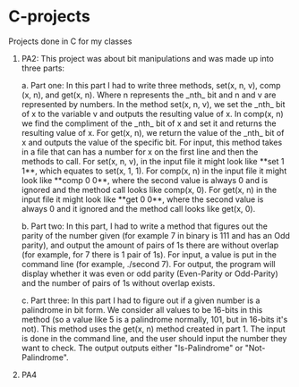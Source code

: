 # C-projects
Projects done in C for my classes

1. PA2: This project was about bit manipulations and was made up into three parts:
    <p>a. Part one: In this part I had to write three methods, set(x, n, v), comp (x, n), and get(x, n). Where n represents the _nth_ bit and n and v are represented by numbers. In the method set(x, n, v), we set the _nth_ bit of x to the variable v and outputs the resulting value of x. In comp(x, n) we find the compliment of the _nth_ bit of x and set it and returns the resulting value of x. For get(x, n), we return the value of the _nth_ bit of x and outputs the value of the specific bit. For input, this method takes in a file that can has a number for x on the first line and then the methods to call. For set(x, n, v), in the input file it might look like **set 1 1**, which equates to set(x, 1, 1). For comp(x, n) in the input file it might look like **comp 0 0**, where the second value is always 0 and is ignored and the method call looks like comp(x, 0). For get(x, n) in the input file it might look like **get 0 0**, where the second value is always 0 and it ignored and the method call looks like get(x, 0).
    <p>b. Part two: In this part, I had to write a method that figures out the parity of the number given (for example 7 in binary is 111 and has an Odd parity), and output the amount of pairs of 1s there are without overlap (for example, for 7 there is 1 pair of 1s). For input, a value is put in the command line (for example, ./second 7). For output, the program will display whether it was even or odd parity (Even-Parity or Odd-Parity) and the number of pairs of 1s without overlap exists.
    <p>c. Part three: In this part I had to figure out if a given number is a palindrome in bit form. We consider all values to be 16-bits in this method (so a value like 5 is a palindrome normally, 101, but in 16-bits it's not). This method uses the get(x, n) method created in part 1. The input is done in the command line, and the user should input the number they want to check. The output outputs either "Is-Palindrome" or "Not-Palindrome". 
2. PA4
